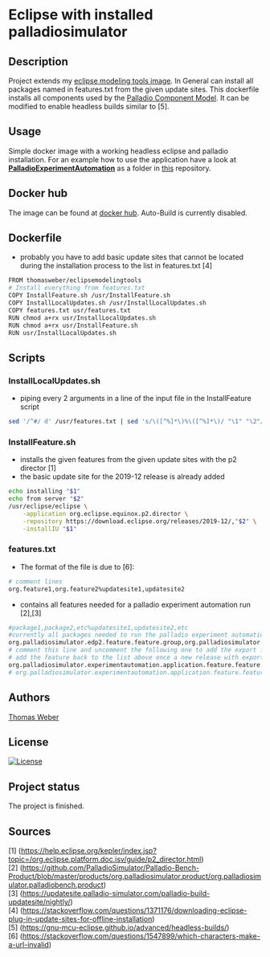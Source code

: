 # Eclipse with installed palladiosimulator

## Description
Project extends my [eclipse modeling tools image](https://hub.docker.com/repository/docker/thomasweber/eclipsemodelingtools). In General can install all packages named in features.txt from the given update sites. This dockerfile installs all components used by the [Palladio Component Model](https://www.palladio-simulator.com/home/). It can be modified to enable headless builds similar to [5].

## Usage
Simple docker image with a working headless eclipse and palladio installation. For an example how to use the application have a look at [__PalladioExperimentAutomation__](https://github.com/TomWerm/Palladio-Docker/tree/master/PalladioExperimentAutomation) as a folder in [this](https://github.com/TomWerm/Palladio-Docker) repository.

## Docker hub
The image can be found at [docker hub](https://hub.docker.com/repository/docker/thomasweber/eclipsepalladio). Auto-Build is currently disabled.

## Dockerfile
- probably you have to add basic update sites that cannot be located during the installation process to the list in features.txt [4]
``` bash
FROM thomasweber/eclipsemodelingtools
# Install everything from features.txt
COPY InstallFeature.sh /usr/InstallFeature.sh
COPY InstallLocalUpdates.sh /usr/InstallLocalUpdates.sh
COPY features.txt usr/features.txt
RUN chmod a+rx usr/InstallLocalUpdates.sh
RUN chmod a+rx usr/InstallFeature.sh
RUN usr/InstallLocalUpdates.sh
```

## Scripts

### InstallLocalUpdates.sh
- piping every 2 arguments in a line of the input file in the InstallFeature script
``` bash
sed '/^#/ d' /usr/features.txt | sed 's/\([^%]*\)%\([^%]*\)/ "\1" "\2"/' | xargs -r -n 2 /usr/InstallFeature.sh
```

### InstallFeature.sh
- installs the given features from the given update sites with the p2 director [1]
- the basic update site for the 2019-12 release is already added
``` bash
echo installing "$1"
echo from server "$2"
/usr/eclipse/eclipse \
    -application org.eclipse.equinox.p2.director \
    -repository https://download.eclipse.org/releases/2019-12/,"$2" \
    -installIU "$1"
```

### features.txt
- The format of the file is due to [6]:
``` bash
# comment lines
org.feature1,org.feature2%updatesite1,updatesite2
```
- contains all features needed for a palladio experiment automation run [2],[3]
``` bash
#package1,package2,etc%updatesite1,updatesite2,etc
#currently all packages needed to run the palladio experiment automation
org.palladiosimulator.edp2.feature.feature.group,org.palladiosimulator.pcm.feature.feature.group,org.palladiosimulator.simucom.feature.feature.group,org.palladiosimulator.solver.feature.feature.group,org.palladiosimulator.recorderframework.feature.feature.group,org.palladiosimulator.analyzer.feature.feature.group,org.palladiosimulator.monitorrepository.feature.feature.group,org.palladiosimulator.simulizar.feature.feature.group,org.palladiosimulator.simulation.abstractsimengine.desmoj.feature.feature.group%https://updatesite.palladio-simulator.com/palladio-build-updatesite/releases/4.2.0/
# comment this line and uncomment the following one to add the export function in the nightly release
# add the feature back to the list above once a new release with export is available
org.palladiosimulator.experimentautomation.application.feature.feature.group,org.palladiosimulator.experimentautomation.feature.feature.group,org.palladiosimulator.experimentautomation.application.tooladapter.simulizar.feature.feature.group%https://updatesite.palladio-simulator.com/palladio-addons-experimentautomation/branches/csvExportRelease/,https://updatesite.palladio-simulator.com/palladio-build-updatesite/releases/4.2.0/
# org.palladiosimulator.experimentautomation.application.feature.feature.group%https://updatesite.palladio-simulator.com/palladio-build-updatesite/releases/nightly/
```

## Authors
[Thomas Weber](https://github.com/TomWerm)

## License
[![License](https://img.shields.io/badge/License-EPL%201.0-red.svg)](https://opensource.org/licenses/EPL-1.0)

## Project status
The project is finished.

## Sources
[1] (https://help.eclipse.org/kepler/index.jsp?topic=/org.eclipse.platform.doc.isv/guide/p2_director.html) \
[2] (https://github.com/PalladioSimulator/Palladio-Bench-Product/blob/master/products/org.palladiosimulator.product/org.palladiosimulator.palladiobench.product) \
[3] (https://updatesite.palladio-simulator.com/palladio-build-updatesite/nightly/) \
[4] (https://stackoverflow.com/questions/1371176/downloading-eclipse-plug-in-update-sites-for-offline-installation) \
[5] (https://gnu-mcu-eclipse.github.io/advanced/headless-builds/) \
[6] (https://stackoverflow.com/questions/1547899/which-characters-make-a-url-invalid)
